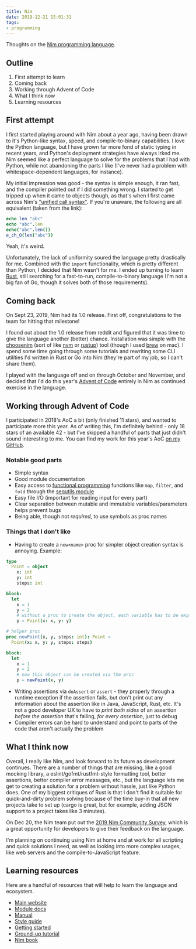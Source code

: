 ```yaml
---
title: Nim
date: 2019-12-21 15:01:31
tags:
- programming
---
```


Thoughts on the [Nim programming language](https://nim-lang.org).

<!-- more -->

## Outline

1. First attempt to learn
1. Coming back
1. Working through Advent of Code
1. What I think now
1. Learning resources

## First attempt

I first started playing around with Nim about a year ago, having been drawn to it's Python-like syntax, speed, and compile-to-binary capabilities. I love the Python language, but I have grown far more fond of static typing in recent years, and Python's deployment strategies have always irked me. Nim seemed like a perfect language to solve for the problems that I had with Python, while not abandoning the parts I like (I've never had a problem with whitespace-dependent languages, for instance).

My initial impression was good - the syntax is simple enough, it ran fast, and the compiler pointed out if I did something wrong. I started to get tripped up when it came to objects though, as that's when I first came across Nim's ["unified call syntax"](https://nim-lang.org/docs/manual.html#procedures-method-call-syntax). If you're unaware, the following are all equivalent (taken from the link):

```nim
echo len "abc"
echo "abc".len
echo("abc".len())
e_ch_O(len("abc"))
```

Yeah, it's weird.

Unfortunately, the lack of uniformity soured the language pretty drastically for me. Combined with the `import` functionality, which is pretty different than Python, I decided that Nim wasn't for me. I ended up turning to learn [Rust](https://www.rust-lang.org/), still searching for a fast-to-run, compile-to-binary language (I'm not a big fan of Go, though it solves both of those requirements).

## Coming back

On Sept 23, 2019, Nim had its 1.0 release. First off, congratulations to the team for hitting that milestone!

I found out about the 1.0 release from reddit and figured that it was time to give the language another (better) chance. Installation was simple with the [choosenim](https://nim-lang.org/install_unix.html) (sort of like [nvm](https://github.com/nvm-sh/nvm) or [rustup](https://rustup.rs/)) tool (though I used [brew](https://brew.sh/) on mac). I spend some time going through some tutorials and rewriting some CLI utilities I'd written in Rust or Go into Nim (they're part of my job, so I can't share them).

I played with the language off and on through October and November, and decided that I'd do this year's [Advent of Code](https://adventofcode.com/) entirely in Nim as continued exercise in the language.

## Working through Advent of Code

I participated in 2018's AoC a bit (only finished 11 stars), and wanted to participate more this year. As of writing this, I'm definitely behind - only 18 stars of an available 42 - but I've skipped a handful of parts that just didn't sound interesting to me. You can find my work for this year's AoC [on my GitHub](https://github.com/celeo/advent2019).

### Notable good parts

* Simple syntax
* Good module documentation
* Easy access to [functional programming](https://en.wikipedia.org/wiki/Functional_programming) functions like `map`, `filter`, and `fold` through the [sequtils module](https://nim-lang.github.io/Nim/sequtils.html)
* Easy file I/O (important for reading input for every part)
* Clear separation between mutable and immutable variables/parameters helps prevent bugs
* Being able, though not _required_, to use symbols as proc names

### Things that I don't like

* Having to create a `new<name>` proc for simpler object creation syntax is annoying. Example:

```nim
type
  Point = object
    x: int
    y: int
    steps: int

block:
  let
    x = 1
    y = 2
    # without a proc to create the object, each variable has to be explicitly assigned
    p = Point(x: x, y: y)

# helper proc
proc newPoint(x, y, steps: int): Point =
  Point(x: x, y: y, steps: steps)

block:
  let
    x = 1
    y = 2
    # now this object can be created via the proc
    p = newPoint(x, y)
```

* Writing assertions via `doAssert` or `assert` - they properly through a runtime exception if the assertion fails, but don't print out any information about the assertion like in Java, JavaScript, Rust, etc. It's not a good developer UX to have to _print both sides_ of an assertion _before the assertion_ that's failing, _for every assertion_, just to debug
* Compiler errors can be hard to understand and point to parts of the code that aren't actually the problem

## What I think now

Overall, I really like Nim, and look forward to its future as development continues. There are a number of things that are missing, like a good mocking library, a eslint/gofmt/rustfmt-style formatting tool, better assertions, better compiler error messages, etc., but the language lets me get to creating a solution for a problem without hassle, just like Python does. One of my biggest critiques of Rust is that I don't find it suitable for quick-and-dirty problem solving because of the time buy-in that all new projects take to set up (cargo is great, but for example, adding JSON support to a project takes like 3 minutes).

On Dec 20, the Nim team put out the [2019 Nim Community Survey](https://nim-lang.org/blog/2019/12/20/community-survey-2019.html), which is a great opportunity for developers to give their feedback on the language.

I'm planning on continuing using Nim at home and at work for all scripting and quick solutions I need, as well as looking into more complex usages, like web servers and the compile-to-JavaScript feature.

## Learning resources

Here are a handful of resources that will help to learn the language and ecosystem.

* [Main website](https://nim-lang.org/)
* [Module docs](https://nim-lang.org/docs/lib.html)
* [Manual](https://nim-lang.org/docs/manual.html)
* [Style guide](https://nim-lang.org/docs/nep1.html)
* [Getting started](https://nim-by-example.github.io)
* [Ground-up tutorial](https://narimiran.github.io/nim-basics/)
* [Nim book](https://www.oreilly.com/library/view/nim-in-action/9781617293436/)
